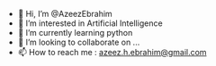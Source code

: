 - 👋 Hi, I’m @AzeezEbrahim
- 👀 I’m interested in Artificial Intelligence
- 🌱 I’m currently learning python
- 💞️ I’m looking to collaborate on ...
- 📫 How to reach me : azeez.h.ebrahim@gmail.com

<!---
AzeezEbrahim/AzeezEbrahim is a ✨ special ✨ repository because its `README.md` (this file) appears on your GitHub profile.
You can click the Preview link to take a look at your changes.
--->
